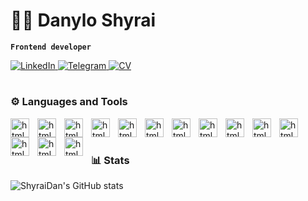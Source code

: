 # :man_technologist: Danylo Shyrai

**`Frontend developer`**
<p align="left">
   <a href="https://www.linkedin.com/in/danylo-shyrai-92b3b6261/">
      <img
	 src="https://custom-icon-badges.demolab.com/badge/-LinkedIn-0a4ac9.svg?style=for-the-badge&logoColor=white&logo=link" 
	 alt="LinkedIn"
	 title="Follow me on LinkedIn" />
   </a>
   <a href="https://t.me/BenderJun">
      <img
	 src="https://custom-icon-badges.demolab.com/badge/-Telegram-blue?style=for-the-badge&logoColor=white&logo=link"
	 alt="Telegram"
	 title="Follow me on Telegram" />
   </a>
   <a href="https://www.linkedin.com/feed/update/urn:li:activity:7097272911568195584/">
      <img
	 src="https://custom-icon-badges.demolab.com/badge/-CV-0ac938.svg?style=for-the-badge&logoColor=white&logo=link"
	 alt="CV"
	 title="See my CV" />
   </a>
</p>

#

### :gear: Languages and Tools

<img align="left" alt="html5" width="30px" style="padding-right: 10px;" src="https://cdn.jsdelivr.net/gh/devicons/devicon/icons/html5/html5-original.svg" />      
<img align="left" alt="html5" width="30px" style="padding-right: 10px;" src="https://cdn.jsdelivr.net/gh/devicons/devicon/icons/css3/css3-original.svg" />  
<img align="left" alt="html5" width="30px" style="padding-right: 10px;" src="https://cdn.jsdelivr.net/gh/devicons/devicon/icons/sass/sass-original.svg" />
<img align="left" alt="html5" width="30px" style="padding-right: 10px;" src="https://cdn.jsdelivr.net/gh/devicons/devicon/icons/javascript/javascript-plain.svg" />
<img align="left" alt="html5" width="30px" style="padding-right: 10px;" src="https://cdn.jsdelivr.net/gh/devicons/devicon/icons/typescript/typescript-plain.svg" />
<img align="left" alt="html5" width="30px" style="padding-right: 10px;" src="https://cdn.jsdelivr.net/gh/devicons/devicon/icons/react/react-original.svg" />       
<img align="left" alt="html5" width="30px" style="padding-right: 10px;" src="https://cdn.jsdelivr.net/gh/devicons/devicon/icons/redux/redux-original.svg" />
<img align="left" alt="html5" width="30px" style="padding-right: 10px;" src="https://static-00.iconduck.com/assets.00/expo-icon-512x462-3a87htea.png" />
<img align="left" alt="html5" width="30px" style="padding-right: 10px;" src="https://cdn.jsdelivr.net/gh/devicons/devicon@latest/icons/nextjs/nextjs-original.svg" />
<img align="left" alt="html5" width="30px" style="padding-right: 10px;" src="https://cdn.jsdelivr.net/gh/devicons/devicon/icons/materialui/materialui-original.svg" /> 
<img align="left" alt="html5" width="30px" style="padding-right: 10px;" src="https://cdn.jsdelivr.net/gh/devicons/devicon@latest/icons/tailwindcss/tailwindcss-original.svg" />
<img align="left" alt="html5" width="30px" style="padding-right: 10px;" src="https://cdn.jsdelivr.net/gh/devicons/devicon/icons/git/git-original.svg" />              
<img align="left" alt="html5" width="30px" style="padding-right: 10px;" src="https://cdn.jsdelivr.net/gh/devicons/devicon/icons/mongodb/mongodb-original.svg" />       
<img align="left" alt="html5" width="30px" style="padding-right: 10px;" src="https://cdn.jsdelivr.net/gh/devicons/devicon/icons/nodejs/nodejs-original.svg" />
          
          
<br />

#

### 📊 Stats

![ShyraiDan's GitHub stats](https://github-readme-stats.vercel.app/api?username=ShyraiDan&show_icons=true&theme=dark)


